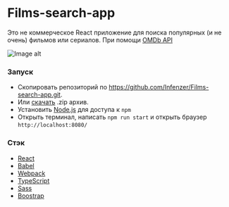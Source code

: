 # Films-search-app

Это не коммерческое React приложение для поиска популярных (и не очень) фильмов или сериалов. При помощи [OMDb API][1]

  [1]: http://www.omdbapi.com/

![Image alt](https://github.com/Infenzer/Films-search-app/raw/master/gitHub/screenApp.gif)

### Запуск
* Скопировать репозиторий по https://github.com/Infenzer/Films-search-app.git.
* Или [скачать](https://github.com/aaqibkhaan/reactMovieDB/archive/master.zip) .zip архив.
* Установить [Node.js](https://nodejs.org/en/) для доступа к `npm`
* Открыть терминал, написать `npm run start` и открыть браузер `http://localhost:8080/`


### Стэк
* [React](https://reactjs.org/)
* [Babel](https://babeljs.io/)
* [Webpack](https://webpack.js.org/)
* [TypeScript](https://www.typescriptlang.org/)
* [Sass](https://sass-lang.com/)
* [Boostrap](https://getbootstrap.com/)
